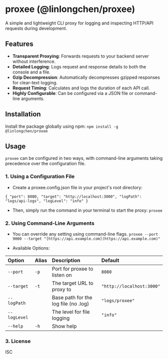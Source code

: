 
# proxee (@linlongchen/proxee)

A simple and lightweight CLI proxy for logging and inspecting HTTP/API requests during development.


## Features

* **Transparent Proxying**: Forwards requests to your backend server without interference.
* **Detailed Logging**: Logs request and response details to both the console and a file.
* **Gzip Decompression**: Automatically decompresses gzipped responses for clear-text logging.
* **Request Timing**: Calculates and logs the duration of each API call.
* **Highly Configurable**: Can be configured via a JSON file or command-line arguments.

## Installation

Install the package globally using npm: `npm install -g @linlongchen/proxee`

## Usage

`proxee` can be configured in two ways, with command-line arguments taking precedence over the configuration file.

### 1. Using a Configuration File

* Create a proxee.config.json file in your project's root directory:

`{
  "port": 8080,
  "target": "http://localhost:3000",
  "logPath": "logs/api-logs",
  "logLevel": "info"
}`

* Then, simply run the command in your terminal to start the proxy:
`proxee`

### 2. Using Command-Line Arguments

* You can override any setting using command-line flags.
`proxee --port 9000 --target "[https://api.example.com](https://api.example.com)"`

* Available Options:

| Option | Alias | Description | Default |
| :--- | :--- | :--- | :--- |
| `--port` | `-p` | Port for proxee to listen on | `8080` |
| `--target`| `-t` | The target URL to proxy to | `"http://localhost:3000"` |
| `--logPath` | | Base path for the log file (no .log) | `"logs/proxee"` |
| `--logLevel`| | The level for file logging | `"info"` |
| `--help` | `-h` | Show help | |

### 3. License

ISC
